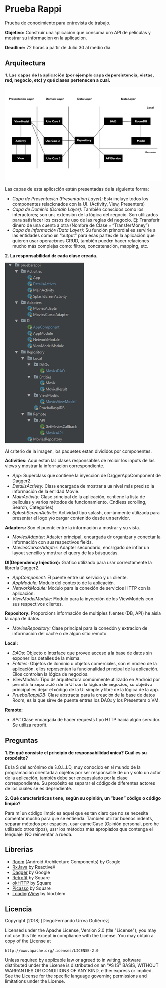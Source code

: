 
# Prueba Rappi
Prueba de conocimiento para entrevista de trabajo.

**Objetivo:** Construir una aplicacion que consuma una API de peliculas y mostrar su informacion en la aplicacion.

**Deadline:** 72 horas a partir de Julio 30 al medio dia.
## Arquitectura

**1. Las capas de la aplicación (por ejemplo capa de persistencia, vistas, red, negocio, etc) y qué clases pertenecen a cual.**

![1](https://github.com/ispam/PruebaRappi/blob/master/screens/arch.jpg)

Las capas de esta aplicación están presentadas de la siguiente forma:
-	*Capa de Presentación (Presentation Layer):* Esta incluye todos los componentes relacionados con la UI. (Activity, View, Presenters)
-	*Capa de Dominio (Domain Layer):* También conocidos como los interactores; son una extensión de la lógica del negocio. Son utilizados para satisfacer los casos de uso de las reglas del negocio. Ej: Transferir dinero de una cuenta a otra (Nombre de Clase = “TransferMoney”)
-	*Capa de Información (Data Layer):* Su función primordial es servirle a las entidades como un “output” para esas partes de la aplicación que quieren usar operaciones CRUD, también pueden hacer relaciones mucho más complejas como: filtros, concatenación, mapping,  etc.



**2. La responsabilidad de cada clase creada.**

![2](https://github.com/ispam/PruebaRappi/blob/master/screens/Modules.jpg)

Al criterio de la imagen, los paquetes estan divididos por componentes.

**Activities:** Aquí estan las clases responsables de recibir los inputs de las views y mostrar la información correspondiente.
-	*App:* Superclass que contiene la inyección de DaggerAppComponent de Dagger2.
-	*DetailsActivity:* Clase encargada de mostrar a un nivel más preciso la información de la entidad Movie.
-	*MainActivity:* Clase principal de la aplicación, contiene la lista de películas y varios métodos de funcionamiento. (Endless scrolling, Search, Categories)
-	*SplashScreenActivity:* Actividad tipo splash, comúnmente utilizada para presentar el logo y/o cargar contenido desde un servidor.

**Adapters:** Son el puente entre la información a mostrar y su vista.
-	*MoviesAdapter:* Adapter principal, encargada de organizar y conectar la información con sus respectivos fields.
-	*MoviesCursorAdapter:* Adapter secundario, encargado de inflar un layout sencillo y mostrar el query de las búsquedas.

**DI(Dependency Injection):** Grafico utilizado para usar correctamente la librería Dagger2.
-	*AppComponent:* El puente entre un servicio y un cliente.
-	*AppModule:* Modulo del contexto de la aplicación.
-	*NetworkModule:* Modulo para la conexión de servicios HTTP con la aplicación.
-	*ViewModelModule:* Modulo para la inyección de los ViewModels con sus respectivos clientes.

**Repository:** Proporciona información de multiples fuentes (DB, API)  he aísla la capa de datos.
-	*MoviesRepository:* Clase principal para la conexión y extracion de información del cache o de algún sitio remoto.

**Local:**
-	*DAOs:* Objecto o Interface que provee acceso a la base de datos sin exponer los detalles de la misma.
-	*Entities:* Objetos de dominio u objetos comerciales, son el núcleo de la aplicación. ellos representan la funcionalidad principal de la aplicación. Ellos controlan la lógica de negocios.
-	*ViewModels:* Tipo de arquitectura comúnmente utilizado en Android por permitir la separación de la UI con la lógica de negocios, su objetivo principal es dejar el código de la UI simple y libre de la lógica de la app.
-	*PruebaRappiDB:* Clase abstracta para la creación de la base de datos Room, es la que sirve de puente entres los DAOs y los Presenters o VM.

**Remote:**
-	*API:* Clase encargada de hacer requests tipo HTTP hacia algún servidor. Se utiliza retrofit.


## Preguntas

**1. En qué consiste el principio de responsabilidad única? Cuál es su propósito?**

Es la S del acrónimo de S.O.L.I.D, muy conocido en el mundo de la programación orientada a objetos por ser responsable de un y solo un actor de la aplicación, también debe ser encapsulado por la clase correspondiente.
Su propósito es separar el código de diferentes actores de los cuales se es dependiente.

**2. Qué características tiene, según su opinión, un “buen” código o código limpio?**

Para mí un código limpio es aquel que es tan claro que no se necesita comentar mucho para que se entienda. También utilizar buenos indents, separar métodos por espacios, usar camelCase (Opinión personal, pero he utilizado otros tipos), usar los métodos más apropiados que contenga el lenguaje, NO reinventar la rueda.


## Librerias
- [Room](https://developer.android.com/topic/libraries/architecture/room.html) (Android Architecture Components) by Google
- [RxJava](https://github.com/ReactiveX/RxJava) by ReactiveX
- [Dagger](https://github.com/google/dagger) by Google
- [Retrofit](https://github.com/square/retrofit) by Square
- [okHTTP](https://github.com/square/okhttp) by Square
- [Picasso](https://github.com/square/picasso) by Square
- [LoadingView](https://github.com/ldoublem/LoadingView) by ldoublem

## Licencia

Copyright [2018] [Diego Fernando Urrea Gutiérrez]

Licensed under the Apache License, Version 2.0 (the "License");
you may not use this file except in compliance with the License.
You may obtain a copy of the License at

    http://www.apache.org/licenses/LICENSE-2.0

Unless required by applicable law or agreed to in writing, software
distributed under the License is distributed on an "AS IS" BASIS,
WITHOUT WARRANTIES OR CONDITIONS OF ANY KIND, either express or implied.
See the License for the specific language governing permissions and
limitations under the License.